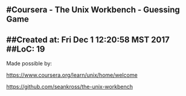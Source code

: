 #Coursera - The Unix Workbench - Guessing Game
------

##Created at: 
Fri Dec  1 12:20:58 MST 2017
##LoC: 
19
------

Made possible by: 

https://www.coursera.org/learn/unix/home/welcome

https://github.com/seankross/the-unix-workbench

